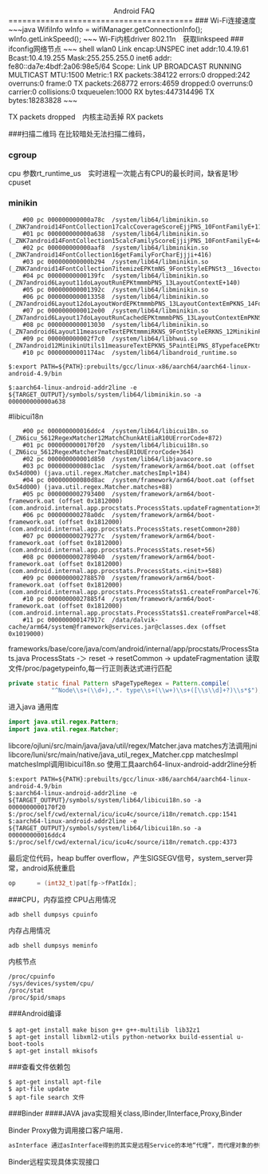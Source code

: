  <center>Android FAQ</center>
 ========================================
 ### Wi-Fi连接速度
~~~java
WifiInfo wInfo = wifiManager.getConnectionInfo();
wInfo.getLinkSpeed();
~~~
Wi-Fi内核driver 802.11n　获取linkspeed
### ifconfig网络节点
~~~ shell
wlan0     Link encap:UNSPEC  
          inet addr:10.4.19.61  Bcast:10.4.19.255  Mask:255.255.255.0 
          inet6 addr: fe80::da7e:4bdf:2a06:98e5/64 Scope: Link
          UP BROADCAST RUNNING MULTICAST  MTU:1500  Metric:1
          RX packets:384122 errors:0 dropped:242 overruns:0 frame:0 
          TX packets:268772 errors:4659 dropped:0 overruns:0 carrier:0 
          collisions:0 txqueuelen:1000 
          RX bytes:447314496 TX bytes:18283828
~~~
		  
TX packets dropped　内核主动丢掉
RX packets 

###扫描二维玛
在比较暗处无法扫描二维码，

### cgroup
cpu 参数rt_runtime_us　实时进程一次能占有CPU的最长时间，缺省是1秒
cpuset 
### minikin
~~~ shell
    #00 pc 000000000000a78c  /system/lib64/libminikin.so (_ZNK7android14FontCollection17calcCoverageScoreEjjPNS_10FontFamilyE+112)
    #01 pc 000000000000a638  /system/lib64/libminikin.so (_ZNK7android14FontCollection15calcFamilyScoreEjjijPNS_10FontFamilyE+44)
    #02 pc 000000000000aaf8  /system/lib64/libminikin.so (_ZNK7android14FontCollection16getFamilyForCharEjjji+416)
    #03 pc 000000000000b294  /system/lib64/libminikin.so (_ZNK7android14FontCollection7itemizeEPKtmNS_9FontStyleEPNSt3__16vectorINS0_3RunENS4_9allocatorIS6_EEEE+656)
    #04 pc 00000000000139fc  /system/lib64/libminikin.so (_ZN7android6Layout11doLayoutRunEPKtmmmbPNS_13LayoutContextE+140)
    #05 pc 000000000001392c  /system/lib64/libminikin.so
    #06 pc 0000000000013358  /system/lib64/libminikin.so (_ZN7android6Layout12doLayoutWordEPKtmmmbPNS_13LayoutContextEmPKNS_14FontCollectionEPS0_Pf+452)
    #07 pc 0000000000012e00  /system/lib64/libminikin.so (_ZN7android6Layout17doLayoutRunCachedEPKtmmmbPNS_13LayoutContextEmPKNS_14FontCollectionEPS0_Pf+456)
    #08 pc 0000000000013030  /system/lib64/libminikin.so (_ZN7android6Layout11measureTextEPKtmmmiRKNS_9FontStyleERKNS_12MinikinPaintEPKNS_14FontCollectionEPf+488)
    #09 pc 000000000002f7c0  /system/lib64/libhwui.so (_ZN7android12MinikinUtils11measureTextEPKNS_5PaintEiPNS_8TypefaceEPKtmmmPf+164)
    #10 pc 00000000001174ac  /system/lib64/libandroid_runtime.so
~~~
~~~shell
$:export PATH=${PATH}:prebuilts/gcc/linux-x86/aarch64/aarch64-linux-android-4.9/bin
~~~
~~~shell
$:aarch64-linux-android-addr2line -e ${TARGET_OUTPUT}/symbols/system/lib64/libminikin.so -a 000000000000a638
~~~

#libicui18n
~~~shell
    #00 pc 000000000016ddc4  /system/lib64/libicui18n.so (_ZN6icu_5612RegexMatcher12MatchChunkAtEiaR10UErrorCode+872)
    #01 pc 0000000000170f20  /system/lib64/libicui18n.so (_ZN6icu_5612RegexMatcher7matchesER10UErrorCode+364)
    #02 pc 000000000001d850  /system/lib64/libjavacore.so
    #03 pc 000000000080c1ac  /system/framework/arm64/boot.oat (offset 0x54d000) (java.util.regex.Matcher.matchesImpl+184)
    #04 pc 000000000080d8ac  /system/framework/arm64/boot.oat (offset 0x54d000) (java.util.regex.Matcher.matches+88)
    #05 pc 0000000002793400  /system/framework/arm64/boot-framework.oat (offset 0x1812000) (com.android.internal.app.procstats.ProcessStats.updateFragmentation+396)
    #06 pc 000000000278a0dc  /system/framework/arm64/boot-framework.oat (offset 0x1812000) (com.android.internal.app.procstats.ProcessStats.resetCommon+280)
    #07 pc 000000000279277c  /system/framework/arm64/boot-framework.oat (offset 0x1812000) (com.android.internal.app.procstats.ProcessStats.reset+56)
    #08 pc 0000000002789040  /system/framework/arm64/boot-framework.oat (offset 0x1812000) (com.android.internal.app.procstats.ProcessStats.<init>+588)
    #09 pc 0000000002788570  /system/framework/arm64/boot-framework.oat (offset 0x1812000) (com.android.internal.app.procstats.ProcessStats$1.createFromParcel+76)
    #10 pc 00000000027885f4  /system/framework/arm64/boot-framework.oat (offset 0x1812000) (com.android.internal.app.procstats.ProcessStats$1.createFromParcel+48)
    #11 pc 000000000147917c  /data/dalvik-cache/arm64/system@framework@services.jar@classes.dex (offset 0x1019000)
~~~
frameworks/base/core/java/com/android/internal/app/procstats/ProcessStats.java
ProcessStats -＞ reset -> resetCommon -> updateFragmentation
读取文件/proc/pagetypeinfo,每一行正则表达式进行匹配
~~~java
private static final Pattern sPageTypeRegex = Pattern.compile(
            "^Node\\s+(\\d+),.*. type\\s+(\\w+)\\s+([\\s\\d]+?)\\s*$");
~~~
进入java 通用库
~~~java
import java.util.regex.Pattern;
import java.util.regex.Matcher;
~~~
libcore/ojluni/src/main/java/java/util/regex/Matcher.java
matches方法调用jni
libcore/luni/src/main/native/java_util_regex_Matcher.cpp
matchesImpl
matchesImpl调用libicui18n.so
使用工具aarch64-linux-android-addr2line分析
~~~shell
$:export PATH=${PATH}:prebuilts/gcc/linux-x86/aarch64/aarch64-linux-android-4.9/bin
$:aarch64-linux-android-addr2line -e ${TARGET_OUTPUT}/symbols/system/lib64/libicui18n.so -a 0000000000170f20
$:/proc/self/cwd/external/icu/icu4c/source/i18n/rematch.cpp:1541
$:aarch64-linux-android-addr2line -e ${TARGET_OUTPUT}/symbols/system/lib64/libicui18n.so -a 000000000016ddc4
$:/proc/self/cwd/external/icu/icu4c/source/i18n/rematch.cpp:4373
~~~
最后定位代码，heap buffer overflow，产生SIGSEGV信号，system_server异常，android系统重启
~~~cpp
op      = (int32_t)pat[fp->fPatIdx];
~~~


###CPU，内存监控
CPU占用情况
~~~
adb shell dumpsys cpuinfo
~~~
内存占用情况
~~~
adb shell dumpsys meminfo
~~~
内核节点
~~~
/proc/cpuinfo
/sys/devices/system/cpu/
/proc/stat
/proc/$pid/smaps
~~~
###Android编译
~~~shell
$ apt-get install make bison g++ g++-multilib　lib32z1 
$ apt-get install libxml2-utils python-networkx build-essential u-boot-tools
$ apt-get install mkisofs
~~~
###查看文件依赖包
~~~shell
$ apt-get install apt-file
$ apt-file update
$ apt-file search 文件
~~~
###Binder
####JAVA
java实现相关class,IBinder,IInterface,Proxy,Binder

Binder Proxy做为调用接口客户端用．
~~~java
asInterface 通过asInterface得到的其实是远程Service的本地“代理”，而代理对象的参数是远程的服务端“obj”  

~~~
Binder远程实现具体实现接口

